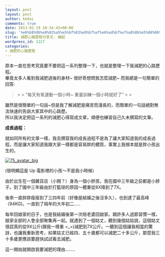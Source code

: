 ```yaml
---
layout: post
layout: post
author: kkdai
comments: true
date: 2013-02-19 10:34:43+00:00
slug: '%e6%b8%9b%e8%82%a5%e5%bf%83%e8%b7%af%e6%ad%b7%e7%a8%8b%e5%88%86%e4%ba%ab%e6%96%87-%e7%b7%a3%e8%b5%b7'
title: 減肥心路歷程分享文- 緣起
wordpress_id: 1227
categories:
- 減肥的心路歷程
---
```


原本一直在思考究竟要不要把這一系列整理一下，也就是整理一下我減肥的心路歷程。     
畢竟太多人看到我減肥過後的身材~ 很好奇想問我怎麼減肥~ 而我總是一句簡單的回答:

 

<blockquote>  
> 
> "每天有氧運動一個小時~ 重量訓練一個小時就好了”
> 
> </blockquote>

 

雖然是很簡單的一句話~但是我了解減肥是痛苦而漫長的，而簡單的一句話絕對無法快速的告訴大家其中的心路歷。     
所以我決定把這一系列的減肥心得寫成文章，順便也練習自己久未撰寫的文筆。

 

**成長過程：**

 

就如同所有的文章一樣，我去撰寫我的成長過程不是為了讓大家知道我的成長過程。而是讓大家知道我跟大家一樣都是容易胖的體質，事實上我根本就是胖小孩出生的。

 

[![75_avatar_big](http://farm9.staticflickr.com/8385/8490681741_997fdcda7b.jpg)](http://www.flickr.com/photos/82596920@N02/8490681741)

 

(很明顯這是 Up 電影裡的小孩～不是我小時候）

 

由於出生在一個雜貨店（小開？）身為一個小胖孩，我在國中三年級之前都是小胖子。到了國中三年級由於打籃球的原因～體重從8X降到了7X。

 

後來一直胖胖瘦瘦到了三四年前（好像是結婚之後沒多久），也到達了最高峰（94KG)。一直到了隔年的大年初二.....

 

每年回娘家的日子，也是我結婚後第一次陪老婆回娘家。跟許多人過節習慣一樣，娘家全部的人會全部聚集再一起。就遇到了一個姑丈，聽到幾個姑姑說，這個姑丈很認真的從9X公斤(跟我一樣重 =_=)減肥到7X公斤。一聽到這個讓我相當的驚訝，也讓我重新思考，如果姑丈已經四、五十歲都可以減肥二十多公斤，那麼我三十多歲更應該要趕快試試看去減肥。

 

這一開始就開啟我要減肥的理由……..
